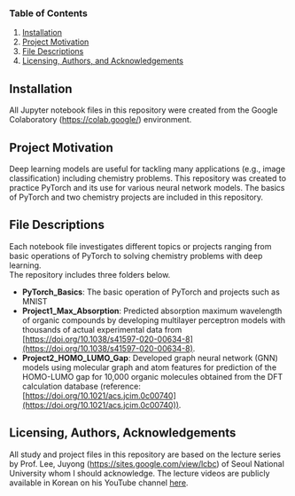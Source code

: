 ### Table of Contents

1. [Installation](#installation)
2. [Project Motivation](#motivation)
3. [File Descriptions](#files)
4. [Licensing, Authors, and Acknowledgements](#licensing)

## Installation <a name="installation"></a>
All Jupyter notebook files in this repository were created from the Google Colaboratory (https://colab.google/) environment.


## Project Motivation<a name="motivation"></a>
Deep learning models are useful for tackling many applications (e.g., image classification) including chemistry problems. This repository was created to practice PyTorch and its use for various neural network models. The basics of PyTorch and two chemistry projects are included in this repository.


## File Descriptions <a name="files"></a>
Each notebook file investigates different topics or projects ranging from basic operations of PyTorch to solving chemistry problems with deep learning.  
The repository includes three folders below.  
- **PyTorch_Basics**: The basic operation of PyTorch and projects such as MNIST
- **Project1_Max_Absorption**: Predicted absorption maximum wavelength of organic compounds by developing multilayer perceptron models with thousands of actual experimental data from [https://doi.org/10.1038/s41597-020-00634-8](https://doi.org/10.1038/s41597-020-00634-8).
- **Project2_HOMO_LUMO_Gap**: Developed graph neural network (GNN) models using molecular graph and atom features for prediction of the HOMO-LUMO gap for 10,000 organic molecules obtained from the DFT calculation database (reference: [https://doi.org/10.1021/acs.jcim.0c00740](https://doi.org/10.1021/acs.jcim.0c00740)).


## Licensing, Authors, Acknowledgements<a name="licensing"></a>
All study and project files in this repository are based on the lecture series by Prof. Lee, Juyong (https://sites.google.com/view/lcbc) of Seoul National University whom I should acknowledge. The lecture videos are publicly available in Korean on his YouTube channel [here](https://www.youtube.com/playlist?list=PL30UV7ug7LwJQ_OwTKuQRvYPYIufFLafK).
